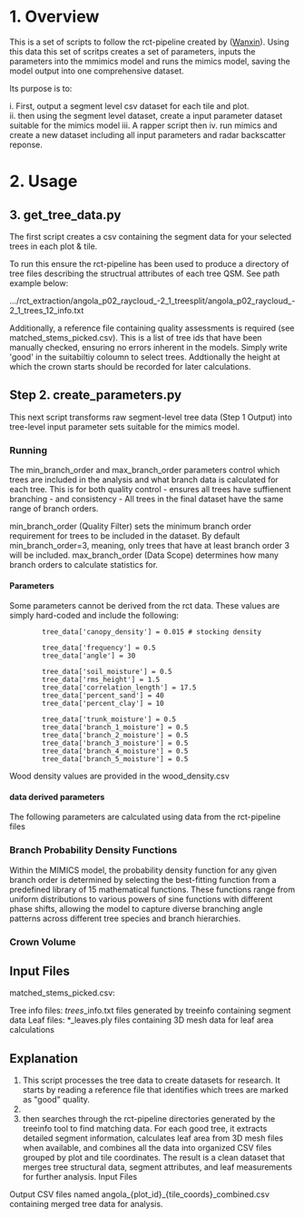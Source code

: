 # 1. Overview

This is a set of scripts to follow the rct-pipeline created by ([Wanxin](https://github.com/Rthomass/test/edit/main/README.md)). Using this data this set of scritps creates a set of parameters, inputs the parameters into the mmimics model and runs the mimics model, saving the model output into one comprehensive dataset. 

Its purpose is to:  

i. First, output a segment level csv dataset for each tile and plot.  
ii. then using the segment level dataset, create a input parameter dataset suitable for the mimics model
iii. A rapper script then
iv. run mimics and create a new dataset including all input parameters and radar backscatter reponse.


# 2. Usage

## 3. get_tree_data.py
The first script creates a csv containing the segment data for your selected trees in each plot & tile. 

To run this ensure the rct-pipeline has been used to produce a directory of tree files describing the structrual attributes of each tree QSM. See path example below:  

.../rct_extraction/angola_p02_raycloud_-2_1_treesplit/angola_p02_raycloud_-2_1_trees_12_info.txt

Additionally, a reference file containing  quality assessments is required (see matched_stems_picked.csv). This is a list of tree ids that have been manually checked, ensuring no errors inherent in the models. Simply write 'good' in the suitabiltiy coloumn to select trees. Addtionally the  height at which the crown starts should be recorded for later calculations. 



## Step 2. create_parameters.py
This next script transforms raw segment-level tree data (Step 1 Output) into tree-level input parameter sets suitable for the mimics model. 

### Running
The min_branch_order and max_branch_order parameters control which trees are included in the analysis and what branch data is calculated for each tree. This is for both quality control - ensures all trees have suffienent branching - and consistency - All trees in the final dataset have the same range of branch orders.

min_branch_order (Quality Filter) sets the minimum branch order requirement for trees to be included in the dataset. By default min_branch_order=3, meaning, only trees that have at least branch order 3 will be included. 
max_branch_order (Data Scope) determines how many branch orders to calculate statistics for. 

#### Parameters 
Some parameters cannot be derived from the rct data.  These values are simply hard-coded and include the following: 

            tree_data['canopy_density'] = 0.015 # stocking density
            
            tree_data['frequency'] = 0.5
            tree_data['angle'] = 30

            tree_data['soil_moisture'] = 0.5
            tree_data['rms_height'] = 1.5
            tree_data['correlation_length'] = 17.5
            tree_data['percent_sand'] = 40
            tree_data['percent_clay'] = 10
            
            tree_data['trunk_moisture'] = 0.5
            tree_data['branch_1_moisture'] = 0.5
            tree_data['branch_2_moisture'] = 0.5
            tree_data['branch_3_moisture'] = 0.5
            tree_data['branch_4_moisture'] = 0.5
            tree_data['branch_5_moisture'] = 0.5

Wood density values are provided in the wood_density.csv 

#### data derived parameters
The following parameters are calculated using data from the rct-pipeline files
### Branch Probability Density Functions
Within the MIMICS model, the probability density function for any given branch order is determined by selecting the best-fitting function from a predefined library of 15 mathematical functions. These functions range from uniform distributions to various powers of sine functions with different phase shifts, allowing the model to capture diverse branching angle patterns across different tree species and branch hierarchies.
### Crown Volume
###



























## Input Files
matched_stems_picked.csv: 




Tree info files: *_trees_*_info.txt files generated by treeinfo containing segment data
Leaf files: *_leaves.ply files containing 3D mesh data for leaf area calculations
## Explanation
1. This script processes the tree data to create datasets for research. It starts by reading a reference file that identifies which trees are marked as "good" quality. 
2.
3.   then searches through the rct-pipeline directories generated by the treeinfo tool to find matching data. For each good tree, it extracts detailed segment information, calculates leaf area from 3D mesh files when available, and combines all the data into organized CSV files grouped by plot and tile coordinates. The result is a clean dataset that merges tree structural data, segment attributes, and leaf measurements for further analysis.
Input Files



Output
CSV files named angola_{plot_id}_{tile_coords}_combined.csv containing merged tree data for analysis.


